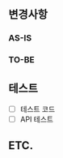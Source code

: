 ## 변경사항

### AS-IS

[//]: # '이 PR에서 어떤점들이 변경되었는지 기술해주세요.'

### TO-BE

[//]: # '해당 PR이 merge 되고 난 후 develop or main 브랜치에 줄 수 있는 영향 설명, 앞으로 할 작업 정리'

## 테스트

<!-- 본 변경사항이 테스트가 되었는지 기술해주세요 -->

- [ ] 테스트 코드
- [ ] API 테스트

## ETC.
